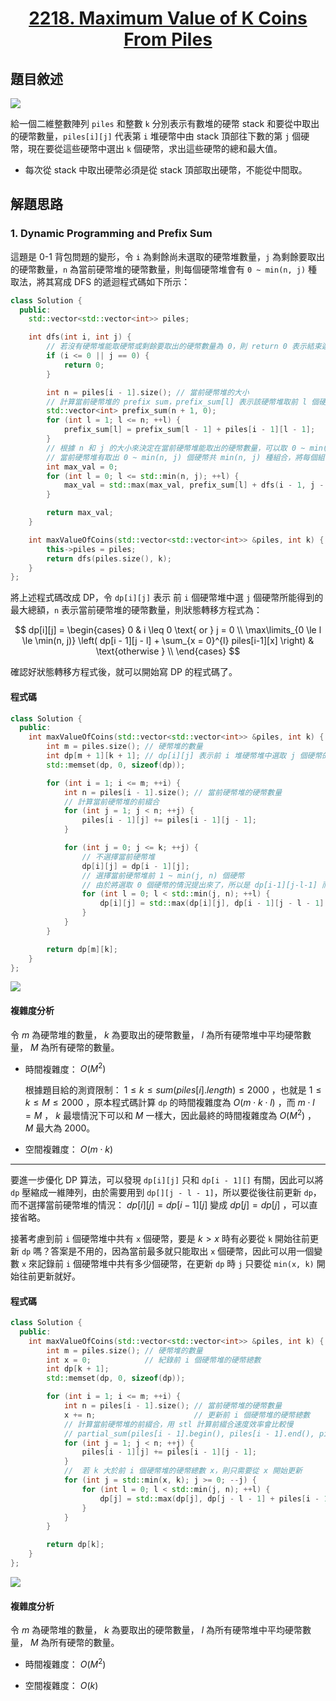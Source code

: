 # <center> [2218. Maximum Value of K Coins From Piles](https://leetcode.com/problems/maximum-value-of-k-coins-from-piles/description/) </center>

## 題目敘述

[![](https://i.imgur.com/Vi4D3Xa.png)](https://i.imgur.com/Vi4D3Xa.png)

給一個二維整數陣列 `piles` 和整數 `k` 分別表示有數堆的硬幣 stack 和要從中取出的硬幣數量，`piles[i][j]` 代表第 `i` 堆硬幣中由 stack 頂部往下數的第 `j` 個硬幣，現在要從這些硬幣中選出 `k` 個硬幣，求出這些硬幣的總和最大值。

- 每次從 stack 中取出硬幣必須是從 stack 頂部取出硬幣，不能從中間取。

## 解題思路

### 1. Dynamic Programming and Prefix Sum

這題是 0-1 背包問題的變形，令 `i` 為剩餘尚未選取的硬幣堆數量，`j` 為剩餘要取出的硬幣數量，`n` 為當前硬幣堆的硬幣數量，則每個硬幣堆會有 `0 ~ min(n, j)` 種取法，將其寫成 DFS 的遞迴程式碼如下所示：

```cpp {.line-numbers}
class Solution {
  public:
    std::vector<std::vector<int>> piles;

    int dfs(int i, int j) {
        // 若沒有硬幣堆能取硬幣或剩餘要取出的硬幣數量為 0，則 return 0 表示結束遞迴
        if (i <= 0 || j == 0) {
            return 0;
        }

        int n = piles[i - 1].size(); // 當前硬幣堆的大小
        // 計算當前硬幣堆的 prefix sum，prefix_sum[l] 表示該硬幣堆取前 l 個硬幣的總和
        std::vector<int> prefix_sum(n + 1, 0);
        for (int l = 1; l <= n; ++l) {
            prefix_sum[l] = prefix_sum[l - 1] + piles[i - 1][l - 1];
        }
        // 根據 n 和 j 的大小來決定在當前硬幣堆能取出的硬幣數量，可以取 0 ~ min(n, j) 個硬幣
        // 當前硬幣堆有取出 0 ~ min(n, j) 個硬幣共 min(n, j) 種組合，將每個組合都進行 DFS 取最大值
        int max_val = 0;
        for (int l = 0; l <= std::min(n, j); ++l) {
            max_val = std::max(max_val, prefix_sum[l] + dfs(i - 1, j - l));
        }

        return max_val;
    }

    int maxValueOfCoins(std::vector<std::vector<int>> &piles, int k) {
        this->piles = piles;
        return dfs(piles.size(), k);
    }
};
```

將上述程式碼改成 DP，令 `dp[i][j]` 表示 前 `i` 個硬幣堆中選 `j` 個硬幣所能得到的最大總額，`n` 表示當前硬幣堆的硬幣數量，則狀態轉移方程式為：

$$
dp[i][j] =
\begin{cases}
0 & i \leq 0 \text{ or } j = 0 \\
\max\limits_{0 \le l \le \min(n, j)} \left( dp[i - 1][j - l] + \sum_{x = 0}^{l} piles[i-1][x] \right) & \text{otherwise } \\
\end{cases}
$$

確認好狀態轉移方程式後，就可以開始寫 DP 的程式碼了。

#### 程式碼

```cpp {.line-numbers}
class Solution {
  public:
    int maxValueOfCoins(std::vector<std::vector<int>> &piles, int k) {
        int m = piles.size(); // 硬幣堆的數量
        int dp[m + 1][k + 1]; // dp[i][j] 表示前 i 堆硬幣堆中選取 j 個硬幣的最大價值
        std::memset(dp, 0, sizeof(dp));

        for (int i = 1; i <= m; ++i) {
            int n = piles[i - 1].size(); // 當前硬幣堆的硬幣數量
            // 計算當前硬幣堆的前綴合
            for (int j = 1; j < n; ++j) {
                piles[i - 1][j] += piles[i - 1][j - 1];
            }

            for (int j = 0; j <= k; ++j) {
                // 不選擇當前硬幣堆
                dp[i][j] = dp[i - 1][j];
                // 選擇當前硬幣堆前 1 ~ min(j, n) 個硬幣
                // 由於將選取 0 個硬幣的情況提出來了，所以是 dp[i-1][j-l-1] 而不是 dp[i-1][j-l]
                for (int l = 0; l < std::min(j, n); ++l) {
                    dp[i][j] = std::max(dp[i][j], dp[i - 1][j - l - 1] + piles[i - 1][l]);
                }
            }
        }

        return dp[m][k];
    }
};
```

[![](https://i.imgur.com/Vd4mBAh.png)](https://i.imgur.com/Vd4mBAh.png)

#### 複雜度分析

令 $m$ 為硬幣堆的數量， $k$ 為要取出的硬幣數量， $l$ 為所有硬幣堆中平均硬幣數量， $M$ 為所有硬幣的數量。

- 時間複雜度： $O(M^2)$

    根據題目給的測資限制： $1 \leq k \leq sum(piles[i].length) \leq 2000$ ，也就是 $1 \leq k \leq M \leq 2000$ ，原本程式碼計算 `dp` 的時間複雜度為 $O(m \cdot k \cdot l)$ ，而 $m \cdot l = M$ ， $k$ 最壞情況下可以和 $M$ 一樣大，因此最終的時間複雜度為 $O(M^2)$ ， $M$ 最大為 2000。

- 空間複雜度： $O(m \cdot k)$

---

要進一步優化 DP 算法，可以發現 `dp[i][j]` 只和 `dp[i - 1][]` 有關，因此可以將 `dp` 壓縮成一維陣列，由於需要用到 `dp[][j - l - 1]`，所以要從後往前更新 `dp`，而不選擇當前硬幣堆的情況： $dp[i][j] = dp[i - 1][j]$ 變成 $dp[j] = dp[j]$ ，可以直接省略。

接著考慮到前 `i` 個硬幣堆中共有 `x` 個硬幣，要是 $k > x$ 時有必要從 `k` 開始往前更新 `dp` 嗎？答案是不用的，因為當前最多就只能取出 `x` 個硬幣，因此可以用一個變數 `x` 來記錄前 `i` 個硬幣堆中共有多少個硬幣，在更新 `dp` 時 `j` 只要從 `min(x, k)` 開始往前更新就好。

#### 程式碼

```cpp {.line-numbers}
class Solution {
  public:
    int maxValueOfCoins(std::vector<std::vector<int>> &piles, int k) {
        int m = piles.size(); // 硬幣堆的數量
        int x = 0;            // 紀錄前 i 個硬幣堆的硬幣總數
        int dp[k + 1];
        std::memset(dp, 0, sizeof(dp));

        for (int i = 1; i <= m; ++i) {
            int n = piles[i - 1].size(); // 當前硬幣堆的硬幣數量
            x += n;                      // 更新前 i 個硬幣堆的硬幣總數
            // 計算當前硬幣堆的前綴合，用 stl 計算前綴合速度效率會比較慢
            // partial_sum(piles[i - 1].begin(), piles[i - 1].end(), piles[i - 1].begin());
            for (int j = 1; j < n; ++j) {
                piles[i - 1][j] += piles[i - 1][j - 1];
            }
            //  若 k 大於前 i 個硬幣堆的硬幣總數 x，則只需要從 x 開始更新
            for (int j = std::min(x, k); j >= 0; --j) {
                for (int l = 0; l < std::min(j, n); ++l) {
                    dp[j] = std::max(dp[j], dp[j - l - 1] + piles[i - 1][l]);
                }
            }
        }

        return dp[k];
    }
};
```

[![](https://i.imgur.com/4pEeIOd.png)](https://i.imgur.com/4pEeIOd.png)

#### 複雜度分析

令 $m$ 為硬幣堆的數量， $k$ 為要取出的硬幣數量， $l$ 為所有硬幣堆中平均硬幣數量， $M$ 為所有硬幣的數量。

- 時間複雜度： $O(M^2)$

- 空間複雜度： $O(k)$
